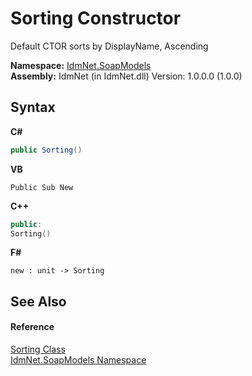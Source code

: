 # Sorting Constructor 
 

Default CTOR sorts by DisplayName, Ascending

**Namespace:**&nbsp;<a href="N_IdmNet_SoapModels">IdmNet.SoapModels</a><br />**Assembly:**&nbsp;IdmNet (in IdmNet.dll) Version: 1.0.0.0 (1.0.0)

## Syntax

**C#**<br />
``` C#
public Sorting()
```

**VB**<br />
``` VB
Public Sub New
```

**C++**<br />
``` C++
public:
Sorting()
```

**F#**<br />
``` F#
new : unit -> Sorting
```


## See Also


#### Reference
<a href="T_IdmNet_SoapModels_Sorting">Sorting Class</a><br /><a href="N_IdmNet_SoapModels">IdmNet.SoapModels Namespace</a><br />